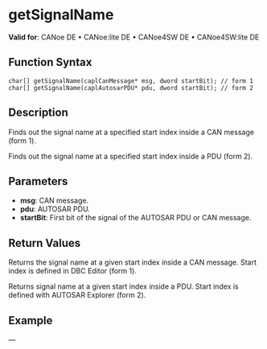 # getSignalName

**Valid for**: CANoe DE • CANoe:lite DE • CANoe4SW DE • CANoe4SW:lite DE

## Function Syntax

```plaintext
char[] getSignalName(caplCanMessage* msg, dword startBit); // form 1
char[] getSignalName(caplAutosarPDU* pdu, dword startBit); // form 2
```

## Description

Finds out the signal name at a specified start index inside a CAN message (form 1).

Finds out the signal name at a specified start index inside a PDU (form 2).

## Parameters

- **msg**: CAN message.
- **pdu**: AUTOSAR PDU.
- **startBit**: First bit of the signal of the AUTOSAR PDU or CAN message.

## Return Values

Returns the signal name at a given start index inside a CAN message. Start index is defined in DBC Editor (form 1).

Returns signal name at a given start index inside a PDU. Start index is defined with AUTOSAR Explorer (form 2).

## Example

—
